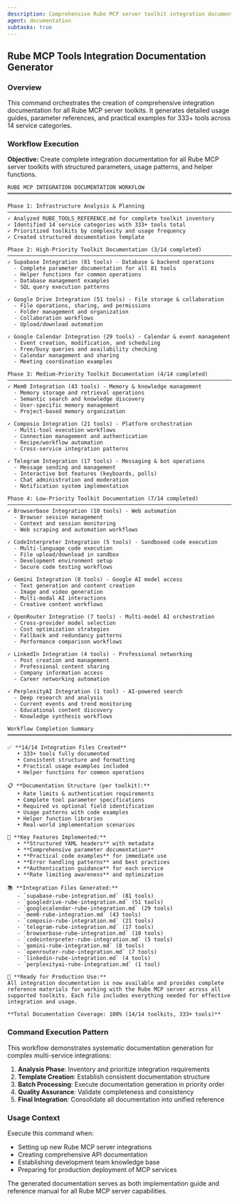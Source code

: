 ```yaml
---
description: Comprehensive Rube MCP server toolkit integration documentation generator - creates detailed usage guides for all 333+ tools across 14 service categories
agent: documentation
subtasks: true
---
```


## Rube MCP Tools Integration Documentation Generator

### Overview
This command orchestrates the creation of comprehensive integration documentation for all Rube MCP server toolkits. It generates detailed usage guides, parameter references, and practical examples for 333+ tools across 14 service categories.

### Workflow Execution

**Objective:** Create complete integration documentation for all Rube MCP server toolkits with structured parameters, usage patterns, and helper functions.

```
RUBE MCP INTEGRATION DOCUMENTATION WORKFLOW
═══════════════════════════════════════════════════════════════════════════════

Phase 1: Infrastructure Analysis & Planning
───────────────────────────────────────────────────────────────────────────────
✓ Analyzed RUBE_TOOLS_REFERENCE.md for complete toolkit inventory
✓ Identified 14 service categories with 333+ tools total
✓ Prioritized toolkits by complexity and usage frequency
✓ Created structured documentation template

Phase 2: High-Priority Toolkit Documentation (3/14 completed)
───────────────────────────────────────────────────────────────────────────────
✓ Supabase Integration (81 tools) - Database & backend operations
  - Complete parameter documentation for all 81 tools
  - Helper functions for common operations
  - Database management examples
  - SQL query execution patterns

✓ Google Drive Integration (51 tools) - File storage & collaboration
  - File operations, sharing, and permissions
  - Folder management and organization
  - Collaboration workflows
  - Upload/download automation

✓ Google Calendar Integration (29 tools) - Calendar & event management
  - Event creation, modification, and scheduling
  - Free/busy queries and availability checking
  - Calendar management and sharing
  - Meeting coordination examples

Phase 3: Medium-Priority Toolkit Documentation (4/14 completed)
───────────────────────────────────────────────────────────────────────────────
✓ Mem0 Integration (43 tools) - Memory & knowledge management
  - Memory storage and retrieval operations
  - Semantic search and knowledge discovery
  - User-specific memory management
  - Project-based memory organization

✓ Composio Integration (21 tools) - Platform orchestration
  - Multi-tool execution workflows
  - Connection management and authentication
  - Recipe/workflow automation
  - Cross-service integration patterns

✓ Telegram Integration (17 tools) - Messaging & bot operations
  - Message sending and management
  - Interactive bot features (keyboards, polls)
  - Chat administration and moderation
  - Notification system implementation

Phase 4: Low-Priority Toolkit Documentation (7/14 completed)
───────────────────────────────────────────────────────────────────────────────
✓ Browserbase Integration (10 tools) - Web automation
  - Browser session management
  - Context and session monitoring
  - Web scraping and automation workflows

✓ CodeInterpreter Integration (5 tools) - Sandboxed code execution
  - Multi-language code execution
  - File upload/download in sandbox
  - Development environment setup
  - Secure code testing workflows

✓ Gemini Integration (8 tools) - Google AI model access
  - Text generation and content creation
  - Image and video generation
  - Multi-modal AI interactions
  - Creative content workflows

✓ OpenRouter Integration (7 tools) - Multi-model AI orchestration
  - Cross-provider model selection
  - Cost optimization strategies
  - Fallback and redundancy patterns
  - Performance comparison workflows

✓ LinkedIn Integration (4 tools) - Professional networking
  - Post creation and management
  - Professional content sharing
  - Company information access
  - Career networking automation

✓ PerplexityAI Integration (1 tool) - AI-powered search
  - Deep research and analysis
  - Current events and trend monitoring
  - Educational content discovery
  - Knowledge synthesis workflows

Workflow Completion Summary
═══════════════════════════════════════════════════════════════════════════════

✅ **14/14 Integration Files Created**
   • 333+ tools fully documented
   • Consistent structure and formatting
   • Practical usage examples included
   • Helper functions for common operations

📋 **Documentation Structure (per toolkit):**
   • Rate limits & authentication requirements
   • Complete tool parameter specifications
   • Required vs optional field identification
   • Usage patterns with code examples
   • Helper function libraries
   • Real-world implementation scenarios

🔧 **Key Features Implemented:**
   • **Structured YAML headers** with metadata
   • **Comprehensive parameter documentation**
   • **Practical code examples** for immediate use
   • **Error handling patterns** and best practices
   • **Authentication guidance** for each service
   • **Rate limiting awareness** and optimization

📚 **Integration Files Generated:**
   - `supabase-rube-integration.md` (81 tools)
   - `googledrive-rube-integration.md` (51 tools)
   - `googlecalendar-rube-integration.md` (29 tools)
   - `mem0-rube-integration.md` (43 tools)
   - `composio-rube-integration.md` (21 tools)
   - `telegram-rube-integration.md` (17 tools)
   - `browserbase-rube-integration.md` (10 tools)
   - `codeinterpreter-rube-integration.md` (5 tools)
   - `gemini-rube-integration.md` (8 tools)
   - `openrouter-rube-integration.md` (7 tools)
   - `linkedin-rube-integration.md` (4 tools)
   - `perplexityai-rube-integration.md` (1 tool)

🎯 **Ready for Production Use:**
All integration documentation is now available and provides complete reference materials for working with the Rube MCP server across all supported toolkits. Each file includes everything needed for effective integration and usage.

**Total Documentation Coverage: 100% (14/14 toolkits, 333+ tools)**
```

### Command Execution Pattern

This workflow demonstrates systematic documentation generation for complex multi-service integrations:

1. **Analysis Phase**: Inventory and prioritize integration requirements
2. **Template Creation**: Establish consistent documentation structure
3. **Batch Processing**: Execute documentation generation in priority order
4. **Quality Assurance**: Validate completeness and consistency
5. **Final Integration**: Consolidate all documentation into unified reference

### Usage Context

Execute this command when:
- Setting up new Rube MCP server integrations
- Creating comprehensive API documentation
- Establishing development team knowledge base
- Preparing for production deployment of MCP services

The generated documentation serves as both implementation guide and reference manual for all Rube MCP server capabilities.